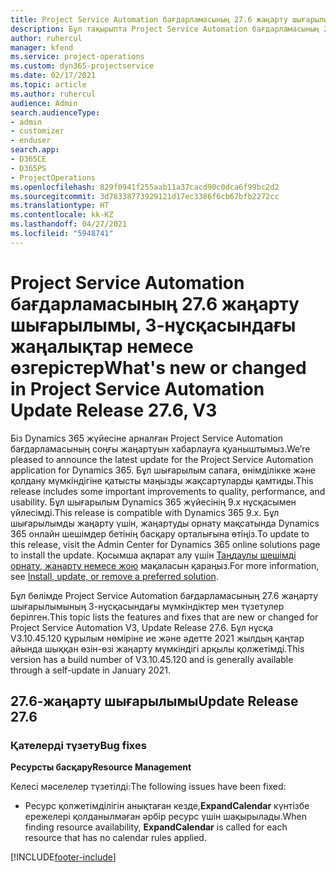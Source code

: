 ```yaml
---
title: Project Service Automation бағдарламасының 27.6 жаңарту шығарылымы, Hotfix, 3-нұсқасындағы жаңалықтар немесе өзгерістер
description: Бұл тақырыпта Project Service Automation бағдарламасының 27.6 жаңарту шығарылымы, Hotfix, 3-нұсқасындағы қолжетімді мүмкіндіктер мен түзетулер берілген.
author: ruhercul
manager: kfend
ms.service: project-operations
ms.custom: dyn365-projectservice
ms.date: 02/17/2021
ms.topic: article
ms.author: ruhercul
audience: Admin
search.audienceType:
- admin
- customizer
- enduser
search.app:
- D365CE
- D365PS
- ProjectOperations
ms.openlocfilehash: 829f0941f255aab11a37cacd90c0dca6f99bc2d2
ms.sourcegitcommit: 3d78338773929121d17ec3386f6cb67bfb2272cc
ms.translationtype: HT
ms.contentlocale: kk-KZ
ms.lasthandoff: 04/27/2021
ms.locfileid: "5948741"
---
```

# <a name="whats-new-or-changed-in-project-service-automation-update-release-276-v3"></a><span data-ttu-id="8cfd2-103">Project Service Automation бағдарламасының 27.6 жаңарту шығарылымы, 3-нұсқасындағы жаңалықтар немесе өзгерістер</span><span class="sxs-lookup"><span data-stu-id="8cfd2-103">What's new or changed in Project Service Automation Update Release 27.6, V3</span></span>

<span data-ttu-id="8cfd2-104">Біз Dynamics 365 жүйесіне арналған Project Service Automation бағдарламасының соңғы жаңартуын хабарлауға қуаныштымыз.</span><span class="sxs-lookup"><span data-stu-id="8cfd2-104">We’re pleased to announce the latest update for the Project Service Automation application for Dynamics 365.</span></span> <span data-ttu-id="8cfd2-105">Бұл шығарылым сапаға, өнімділікке және қолдану мүмкіндігіне қатысты маңызды жақсартуларды қамтиды.</span><span class="sxs-lookup"><span data-stu-id="8cfd2-105">This release includes some important improvements to quality, performance, and usability.</span></span> <span data-ttu-id="8cfd2-106">Бұл шығарылым Dynamics 365 жүйесінің 9.x нұсқасымен үйлесімді.</span><span class="sxs-lookup"><span data-stu-id="8cfd2-106">This release is compatible with Dynamics 365 9.x.</span></span> <span data-ttu-id="8cfd2-107">Бұл шығарылымды жаңарту үшін, жаңартуды орнату мақсатында Dynamics 365 онлайн шешімдер бетінің басқару орталығына өтіңіз.</span><span class="sxs-lookup"><span data-stu-id="8cfd2-107">To update to this release, visit the Admin Center for Dynamics 365 online solutions page to install the update.</span></span> <span data-ttu-id="8cfd2-108">Қосымша ақпарат алу үшін [Таңдаулы шешімді орнату, жаңарту немесе жою](/power-platform/admin/install-remove-preferred-solution) мақаласын қараңыз.</span><span class="sxs-lookup"><span data-stu-id="8cfd2-108">For more information, see [Install, update, or remove a preferred solution](/power-platform/admin/install-remove-preferred-solution).</span></span>

<span data-ttu-id="8cfd2-109">Бұл бөлімде Project Service Automation бағдарламасының 27.6 жаңарту шығарылымының 3-нұсқасындағы мүмкіндіктер мен түзетулер берілген.</span><span class="sxs-lookup"><span data-stu-id="8cfd2-109">This topic lists the features and fixes that are new or changed for Project Service Automation V3, Update Release 27.6.</span></span> <span data-ttu-id="8cfd2-110">Бұл нұсқа V3.10.45.120 құрылым нөміріне ие және әдетте 2021 жылдың қаңтар айында шыққан өзін-өзі жаңарту мүмкіндігі арқылы қолжетімді.</span><span class="sxs-lookup"><span data-stu-id="8cfd2-110">This version has a build number of V3.10.45.120 and is generally available through a self-update in January 2021.</span></span>

## <a name="update-release-276"></a><span data-ttu-id="8cfd2-111">27.6-жаңарту шығарылымы</span><span class="sxs-lookup"><span data-stu-id="8cfd2-111">Update Release 27.6</span></span>

### <a name="bug-fixes"></a><span data-ttu-id="8cfd2-112">Қателерді түзету</span><span class="sxs-lookup"><span data-stu-id="8cfd2-112">Bug fixes</span></span>


<span data-ttu-id="8cfd2-113">**Ресурсты басқару**</span><span class="sxs-lookup"><span data-stu-id="8cfd2-113">**Resource Management**</span></span>

<span data-ttu-id="8cfd2-114">Келесі мәселелер түзетілді:</span><span class="sxs-lookup"><span data-stu-id="8cfd2-114">The following issues have been fixed:</span></span>

- <span data-ttu-id="8cfd2-115">Ресурс қолжетімділігін анықтаған кезде,**ExpandCalendar** күнтізбе ережелері қолданылмаған әрбір ресурс үшін шақырылады.</span><span class="sxs-lookup"><span data-stu-id="8cfd2-115">When finding resource availability, **ExpandCalendar** is called for each resource that has no calendar rules applied.</span></span>


[!INCLUDE[footer-include](../includes/footer-banner.md)]